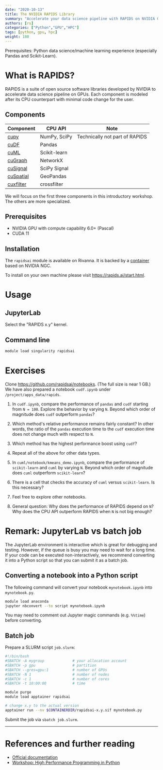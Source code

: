 ```yaml
---
date: "2020-10-13"
title: The NVIDIA RAPIDS Library
summary: "Accelerate your data science pipeline with RAPIDS on NVIDIA GPUs"
authors: [rs]
categories: ["Python","GPU","HPC"]
tags: [python, gpu, hpc]
weight: 180
---
```


Prerequisites: Python data science/machine learning experience (especially Pandas and Scikit-Learn).

# What is RAPIDS?

RAPIDS is a suite of open source software libraries developed by NVIDIA to accelerate data science pipeline on GPUs. Each component is modeled after its CPU counterpart with minimal code change for the user.

## Components

| Component                                          | CPU API      | Note                           |
|----------------------------------------------------|--------------|--------------------------------|
| [cupy](https://github.com/cupy/cupy)               | NumPy, SciPy | Technically not part of RAPIDS |
| [cuDF](https://github.com/rapidsai/cudf)           | Pandas       |                                |
| [cuML](https://github.com/rapidsai/cuml)           | Scikit-learn |                                |
| [cuGraph](https://github.com/rapidsai/cugraph)     | NetworkX     |                                |
| [cuSignal](https://github.com/rapidsai/cusignal)   | SciPy Signal |                                |
| [cuSpatial](https://github.com/rapidsai/cuspatial) | GeoPandas    |                                |
| [cuxfilter](https://github.com/rapidsai/cuxfilter) | crossfilter  |                                |

We will focus on the first three components in this introductory workshop. The others are more specialized.

## Prerequisites

- NVIDIA GPU with compute capability 6.0+ (Pascal)
- CUDA 11

## Installation

The `rapidsai` module is available on Rivanna. It is backed by a [container](https://github.com/uvarc/rivanna-docker/tree/master/rapidsai) based on NVIDIA NGC.

To install on your own machine please visit <https://rapids.ai/start.html>.

# Usage

## JupyterLab

Select the "RAPIDS x.y" kernel.

## Command line

```bash
module load singularity rapidsai
```

# Exercises

Clone <https://github.com/rapidsai/notebooks>. (The full size is near 1 GB.) We have also prepared a notebook `cudf.ipynb` under `/project/apps_data/rapids`.

1. In `cudf.ipynb`, compare the performance of `pandas` and `cudf` starting from `N = 100`. Explore the behavior by varying `N`. Beyond which order of magnitude does `cudf` outperform `pandas`?

2. Which method's relative performance remains fairly constant? In other words, the ratio of the `pandas` execution time to the `cudf` execution time does not change much with respect to `N`.

3. Which method has the highest performance boost using `cudf`?

4. Repeat all of the above for other data types.

5. In `cuml/notebook/kmeans_demo.ipynb`, compare the performance of `scikit-learn` and `cuml` by varying `N`. Beyond which order of magnitude does `cuml` outperform `scikit-learn`?

6. There is a cell that checks the accuracy of `cuml` versus `scikit-learn`. Is this necessary?

7. Feel free to explore other notebooks.

8. General question: Why does the performance of RAPIDS depend on `N`? Why does the CPU API outperform RAPIDS when `N` is not big enough?

# Remark: JupyterLab vs batch job

The JupyterLab environment is interactive which is great for debugging and testing. However, if the queue is busy you may need to wait for a long time. If your code can be executed non-interactively, we recommend converting it into a Python script so that you can submit it as a batch job.

## Converting a notebook into a Python script

The following command will convert your notebook `mynotebook.ipynb` into `mynotebook.py`.

```bash
module load anaconda
jupyter nbconvert --to script mynotebook.ipynb
```

You may need to comment out Jupyter magic commands (e.g. `%%time`) before converting.

## Batch job

Prepare a SLURM script `job.slurm`:

```bash
#!/bin/bash
#SBATCH -A mygroup             # your allocation account
#SBATCH -p gpu                 # partition
#SBATCH --gres=gpu:1           # number of GPUs
#SBATCH -N 1                   # number of nodes
#SBATCH -c 1                   # number of cores
#SBATCH -t 10:00:00            # time

module purge
module load apptainer rapidsai

# change x.y to the actual version
apptainer run --nv $CONTAINERDIR/rapidsai-x.y.sif mynotebook.py
```

Submit the job via `sbatch job.slurm`.

---

# References and further reading

- [Official documentation](https://docs.rapids.ai/)
- [Workshop: High Performance Programming in Python](/workshops/python_high_perf/)
